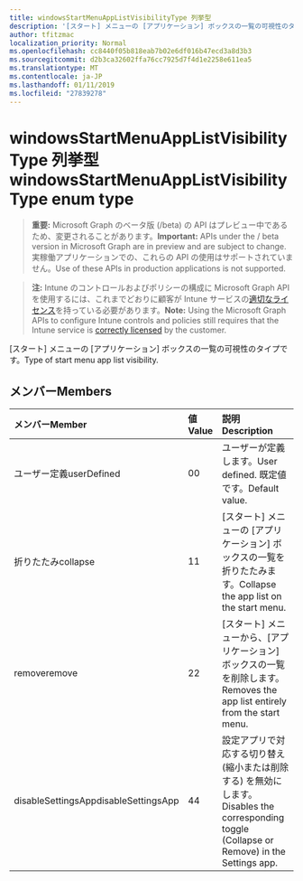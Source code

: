 ```yaml
---
title: windowsStartMenuAppListVisibilityType 列挙型
description: '[スタート] メニューの [アプリケーション] ボックスの一覧の可視性のタイプです。'
author: tfitzmac
localization_priority: Normal
ms.openlocfilehash: cc8440f05b818eab7b02e6df016b47ecd3a8d3b3
ms.sourcegitcommit: d2b3ca32602ffa76cc7925d7f4d1e2258e611ea5
ms.translationtype: MT
ms.contentlocale: ja-JP
ms.lasthandoff: 01/11/2019
ms.locfileid: "27839278"
---
```

# <a name="windowsstartmenuapplistvisibilitytype-enum-type"></a><span data-ttu-id="1e45d-103">windowsStartMenuAppListVisibilityType 列挙型</span><span class="sxs-lookup"><span data-stu-id="1e45d-103">windowsStartMenuAppListVisibilityType enum type</span></span>

> <span data-ttu-id="1e45d-104">**重要:** Microsoft Graph のベータ版 (/beta) の API はプレビュー中であるため、変更されることがあります。</span><span class="sxs-lookup"><span data-stu-id="1e45d-104">**Important:** APIs under the / beta version in Microsoft Graph are in preview and are subject to change.</span></span> <span data-ttu-id="1e45d-105">実稼働アプリケーションでの、これらの API の使用はサポートされていません。</span><span class="sxs-lookup"><span data-stu-id="1e45d-105">Use of these APIs in production applications is not supported.</span></span>

> <span data-ttu-id="1e45d-106">**注:** Intune のコントロールおよびポリシーの構成に Microsoft Graph API を使用するには、これまでどおりに顧客が Intune サービスの[適切なライセンス](https://go.microsoft.com/fwlink/?linkid=839381)を持っている必要があります。</span><span class="sxs-lookup"><span data-stu-id="1e45d-106">**Note:** Using the Microsoft Graph APIs to configure Intune controls and policies still requires that the Intune service is [correctly licensed](https://go.microsoft.com/fwlink/?linkid=839381) by the customer.</span></span>

<span data-ttu-id="1e45d-107">[スタート] メニューの [アプリケーション] ボックスの一覧の可視性のタイプです。</span><span class="sxs-lookup"><span data-stu-id="1e45d-107">Type of start menu app list visibility.</span></span>
## <a name="members"></a><span data-ttu-id="1e45d-108">メンバー</span><span class="sxs-lookup"><span data-stu-id="1e45d-108">Members</span></span>
|<span data-ttu-id="1e45d-109">メンバー</span><span class="sxs-lookup"><span data-stu-id="1e45d-109">Member</span></span>|<span data-ttu-id="1e45d-110">値</span><span class="sxs-lookup"><span data-stu-id="1e45d-110">Value</span></span>|<span data-ttu-id="1e45d-111">説明</span><span class="sxs-lookup"><span data-stu-id="1e45d-111">Description</span></span>|
|:---|:---|:---|
|<span data-ttu-id="1e45d-112">ユーザー定義</span><span class="sxs-lookup"><span data-stu-id="1e45d-112">userDefined</span></span>|<span data-ttu-id="1e45d-113">0</span><span class="sxs-lookup"><span data-stu-id="1e45d-113">0</span></span>|<span data-ttu-id="1e45d-114">ユーザーが定義します。</span><span class="sxs-lookup"><span data-stu-id="1e45d-114">User defined.</span></span> <span data-ttu-id="1e45d-115">既定値です。</span><span class="sxs-lookup"><span data-stu-id="1e45d-115">Default value.</span></span>|
|<span data-ttu-id="1e45d-116">折りたたみ</span><span class="sxs-lookup"><span data-stu-id="1e45d-116">collapse</span></span>|<span data-ttu-id="1e45d-117">1</span><span class="sxs-lookup"><span data-stu-id="1e45d-117">1</span></span>|<span data-ttu-id="1e45d-118">[スタート] メニューの [アプリケーション] ボックスの一覧を折りたたみます。</span><span class="sxs-lookup"><span data-stu-id="1e45d-118">Collapse the app list on the start menu.</span></span>|
|<span data-ttu-id="1e45d-119">remove</span><span class="sxs-lookup"><span data-stu-id="1e45d-119">remove</span></span>|<span data-ttu-id="1e45d-120">2</span><span class="sxs-lookup"><span data-stu-id="1e45d-120">2</span></span>|<span data-ttu-id="1e45d-121">[スタート] メニューから、[アプリケーション] ボックスの一覧を削除します。</span><span class="sxs-lookup"><span data-stu-id="1e45d-121">Removes the app list entirely from the start menu.</span></span>|
|<span data-ttu-id="1e45d-122">disableSettingsApp</span><span class="sxs-lookup"><span data-stu-id="1e45d-122">disableSettingsApp</span></span>|<span data-ttu-id="1e45d-123">4</span><span class="sxs-lookup"><span data-stu-id="1e45d-123">4</span></span>|<span data-ttu-id="1e45d-124">設定アプリで対応する切り替え (縮小または削除する) を無効にします。</span><span class="sxs-lookup"><span data-stu-id="1e45d-124">Disables the corresponding toggle (Collapse or Remove) in the Settings app.</span></span>|





